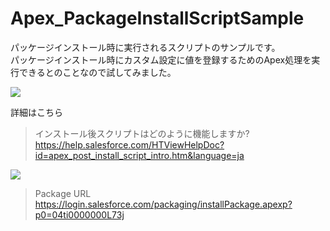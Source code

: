 Apex_PackageInstallScriptSample
===============================

パッケージインストール時に実行されるスクリプトのサンプルです。  
パッケージインストール時にカスタム設定に値を登録するためのApex処理を実行できるとのことなので試してみました。  
  
<img src="http://cdn-ak.f.st-hatena.com/images/fotolife/t/tyoshikawa1106/20131211/20131211001649.png" />
  
詳細はこちら  
>インストール後スクリプトはどのように機能しますか?  
>https://help.salesforce.com/HTViewHelpDoc?id=apex_post_install_script_intro.htm&language=ja  
  
<img src="http://cdn-ak.f.st-hatena.com/images/fotolife/t/tyoshikawa1106/20131211/20131211000735.png" />  
  
>Package URL  
>https://login.salesforce.com/packaging/installPackage.apexp?p0=04ti0000000L73j
